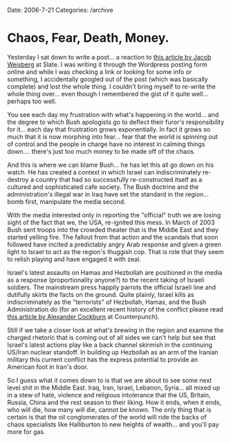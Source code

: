 Date: 2006-7-21
Categories: /archive

# Chaos, Fear, Death, Money.

Yesterday I sat down to write a post... a reaction to <a href="http://www.slate.com/id/2146145">this article by Jacob Weisberg</a> at Slate.  I was writing it through the Wordpress posting form online and while I was checking a link or looking for some info or something, I accidentally googled out of the post (which was basically complete) and lost the whole thing.  I couldn't bring myself to re-write the whole thing over... even though I remembered the gist of it quite well... perhaps too well.

You see each day my frustration with what's happening in the world... and the degree to which Bush apologists go to deflect their furor's responsibility for it... each day that frustration grows exponentially.  In fact it grows so much that it is now morphing into fear...  fear that the world is spinning out of control and the people in charge have no interest in calming things down.... there's just too much money to be made off of the chaos.

And this is where we can blame Bush... he has let this all go down on his watch.  He has created a context in which Israel can indiscriminately re-destroy a country that had so successfully re-constructed itself as a cultured and sophisticated cafe society.  The Bush doctrine and the administration's illegal war in Iraq have set the standard in the region... bomb first, manipulate the media second.
<!--more-->
With the media interested only in reporting the "official" truth we are losing sight of the fact that we, the USA, re-ignited this mess.  In March of 2003 Bush sent troops into the crowded theater that is the Middle East and they started yelling fire.  The fallout from that action and the scandals that soon followed have incited a predictably angry Arab response and given a green light to Israel to act as the region's thuggish cop.  That is role that they seem to relish playing and have engaged it with zeal.

Israel's latest assaults on Hamas and Hezbollah are positioned in the media as a response (proportionality anyone?) to the recent taking of Israeli soldiers.  The mainstream press happily parrots the official Israeli line and dutifully skirts the facts on the ground. Quite plainly, Israel kills as indiscriminately as the "terrorists" of Hezbollah, Hamas, and the Bush Administration do (for an excellent recent history of the conflict please read <a href="http://www.counterpunch.org/Cockburn07212006.html">this article by Alexander Cockburn</a> at Counterpunch).

Still if we take a closer look at what's brewing in the region and examine the charged rhetoric that is coming out of all sides we can't help but see that Israel's latest actions play like a back channel skirmish in the continuing US/Iran nuclear standoff.  In building up Hezbollah as an arm of the Iranian military this current conflict has the express potential to provide an American foot in Iran's door.

So I guess what it comes down to is that we are about to see some next level shit in the Middle East.  Iraq, Iran, Israel, Lebanon, Syria... all mixed up in a stew of hate, violence and religious intolerance that the US, Britain, Russia, China and the rest season to their liking.  How it ends, when it ends, who will die, how many will die, cannot be known.  The only thing that is certain is that the oil conglomerates of the world will ride the backs of chaos specialists like Halliburton to new heights of wealth... and you'll pay more for gas.
